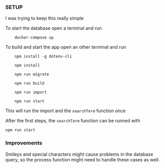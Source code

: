 ### SETUP

I was trying to keep this really simple

To start the database open a terminal and run

        docker-compose up

To build and start the app open an other terminal and run

        npm install -g dotenv-cli

        npm install

        npm run migrate

        npm run build

        npm run import

        npm run start

This will run the import and the `searchTerm` function once

After the first steps, the `searchTerm` function can be runned with

    
    npm run start

### Improvements

Smileys and special characters might cause problems in the database query, so the process function might need to handle these cases as well.